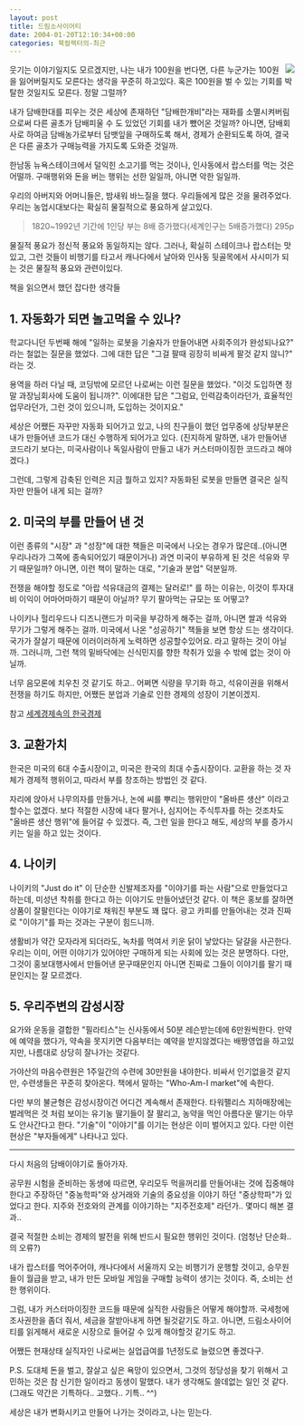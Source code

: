 ```yaml
---
layout: post
title: 드림소사이어티
date: 2004-01-20T12:10:34+00:00
categories: 북컬렉터의-최근
---
```

<a href="http://www.bandibook.com/search/subject_view.php?code=1614621" target="bb"><img src="http://www.bandibook.com/largeimage/1614621.jpg" align="right" border="0" /></a>웃기는 이야기일지도 모르겠지만, 나는 내가 100원을 번다면, 다른 누군가는 100원을 잃어버릴지도 모른다는 생각을 꾸준히 하고있다. 혹은 100원을 벌 수 있는 기회를 박탈한 것일지도 모른다. 정말 그럴까?

내가 담배한대를 피우는 것은 세상에 존재하던 "담배한개비"라는 재화를 소멸시켜버림으로써 다른 골초가 담배피울 수 도 있었던 기회를 내가 뺐어온 것일까? 아니면, 담배회사로 하여금 담배농가로부터 담뱃잎을 구매하도록 해서, 경제가 순환되도록 하여, 결국은 다른 골초가 구매능력을 가지도록 도와준 것일까.

한남동 뉴욕스테이크에서 덜익힌 소고기를 먹는 것이나, 인사동에서 랍스터를 먹는 것은 어떨까. 구매행위와 돈을 버는 행위는 선한 일일까, 아니면 악한 일일까.

우리의 아버지와 어머니들은, 밤새워 바느질을 했다. 우리들에게 많은 것을 물려주었다. 우리는 농업시대보다는 확실히 물질적으로 풍요하게 살고있다.

<blockquote>1820~1992년 기간에 1인당 부는 8배 증가했다(세계인구는 5배증가했다) 295p</blockquote>

물질적 풍요가 정신적 풍요와 동일하지는 않다. 그러나, 확실히 스테이크나 랍스터는 맛있고, 그런 것들이 비행기를 타고서 캐나다에서 날아와 인사동 뒷골목에서 사시미가 되는 것은 물질적 풍요와 관련이있다.

책을 읽으면서 했던 잡다한 생각들

<h2>1. 자동화가 되면 놀고먹을 수 있나?</h2>

학교다니던 두번째 해에 "일하는 로봇을 기술자가 만들어내면 사회주의가 완성되나요?" 라는 철없는 질문을 했었다. 그에 대한 답은 "그걸 팔때 굉장히 비싸게 팔것 같지 않니?" 라는 것.

용역을 하러 다닐 때, 코딩밖에 모르던 나로써는 이런 질문을 했었다. "이것 도입하면 정말 과장님회사에 도움이 됩니까?". 이에대한 답은 "그럼요, 인력감축이라던가, 효율적인 업무라던가, 그런 것이 있으니까, 도입하는 것이지요."

세상은 어쨌든 자꾸만 자동화 되어가고 있고, 나의 친구들이 했던 업무중에 상당부분은 내가 만들어낸 코드가 대신 수행하게 되어가고 있다. (진지하게 말하면, 내가 만들어낸 코드라기 보다는, 미국사람이나 독일사람이 만들고 내가 커스터마이징한 코드라고 해야겠다.)

그런데, 그렇게 감축된 인력은 지금 뭘하고 있지? 자동화된 로봇을 만들면 결국은 실직자만 만들어 내게 되는 걸까?

<h2>2. 미국의 부를 만들어 낸 것</h2>

이런 종류의 "시장" 과 "성장"에 대한 책들은 미국에서 나오는 경우가 많은데..(아니면 우리나라가 그쪽에 종속되어있기 때문이거나) 과연 미국이 부유하게 된 것은 석유와 무기 때문일까? 아니면, 이런 책이 말하는 대로, "기술과 분업" 덕분일까.

전쟁을 해야할 정도로 "아랍 석유대금의 결제는 달러로!" 를 하는 이유는, 이것이 투자대비 이익이 어마어마하기 때문이 아닐까? 무기 팔아먹는 규모는 또 어떻고?

나이키나 헐리우드나 디즈니랜드가 미국을 부강하게 해주는 걸까, 아니면 쌀과 석유와 무기가 그렇게 해주는 걸까. 미국에서 나온 "성공하기" 책들을 보면 항상 드는 생각이다. 국가가 잘살기 때문에 이러이러하게 노력하면 성공할수있어요. 라고 말하는 것이 아닐까. 그러니까, 그런 책의 밑바닥에는 신식민지를 향한 착취가 있을 수 밖에 없는 것이 아닐까.

너무 음모론에 치우친 것 같기도 하고.. 어쩌면 식량을 무기화 하고, 석유이권을 위해서 전쟁을 하기도 하지만, 어쨌든 분업과 기술로 인한 경제의 성장이 기본이겠지.

참고 <a href="http://www.seelotus.com/gojeon/bi-munhak/reading/book/leehan.htm" target="bb">세계경제속의 한국경제</a>

<h2>3. 교환가치</h2>

한국은 미국의 6대 수출시장이고, 미국은 한국의 최대 수출시장이다. 교환을 하는 것 자체가 경제적 행위이고, 따라서 부를 창조하는 방법인 것 같다.

자리에 앉아서 나무의자를 만들거나, 논에 씨를 뿌리는 행위만이 "올바른 생산" 이라고 할수는 없겠다. 보다 적절한 시장에 내다 팔거나, 심지어는 주식투자를 하는 것조차도 "올바른 생산 행위"에 들어갈 수 있겠다. 즉, 그런 일을 한다고 해도, 세상의 부를 증가시키는 일을 하고 있는 것이다.

<h2>4. 나이키</h2>

나이키의 "Just do it" 이 단순한 신발제조자를 "이야기를 파는 사람"으로 만들었다고 하는데, 미성년 착취를 한다고 하는 이야기도 만들어냈던것 같다. 이 책은 홍보를 잘하면 상품이 잘팔린다는 이야기로 채워진 부분도 꽤 많다. 광고 카피를 만들어내는 것과 진짜로 "이야기"를 파는 것과는 구분이 힘드니까.

생활비가 약간 모자라게 되더라도, 녹차를 먹여서 키운 닭이 낳았다는 달걀을 사곤한다. 우리는 이미, 어떤 이야기가 있어야만 구매하게 되는 사회에 있는 것은 분명하다. 다만, 그것이 홍보대행사에서 만들어낸 문구때문인지 아니면 진짜로 그들이 이야기를 팔기 때문인지는 잘 모르겠다.

<h2>5. 우리주변의 감성시장</h2>

요가와 운동을 결합한 "필라티스"는 신사동에서 50분 레슨받는데에 6만원씩한다. 만약에 예약을 했다가, 약속을 못지키면 다음부터는 예약을 받지않겠다는 배짱영업을 하고있지만, 나름대로 상당히 잘나가는 것같다.

가야산의 마음수련원은 1주일간의 수련에 30만원을 내야한다. 비싸서 인기없을것 같지만, 수련생들은 꾸준히 찾아온다. 책에서 말하는 "Who-Am-I market"에 속한다.

다만 부의 불균형은 감성시장이건 어디건 계속해서 존재한다. 타워팰리스 지하매장에는 벌레먹은 것 처럼 보이는 유기농 딸기들이 잘 팔리고, 농약을 먹인 아름다운 딸기는 아무도 안사간다고 한다. "기술"이 "이야기"를 이기는 현상은 이미 벌어지고 있다. 다만 이런 현상은 "부자들에게" 나타나고 있다.

<hr />

다시 처음의 담배이야기로 돌아가자.

공무원 시험을 준비하는 동생에 따르면, 우리모두 먹을꺼리를 만들어내는 것에 집중해야 한다고 주장하던 "중농학파"와 상거래와 기술의 중요성을 이야기 하던 "중상학파"가 있었다고 한다. 지주와 전호와의 관계를 이야기하는 "지주전호제" 라던가.. 몇마디 해본 결과..

결국 적절한 소비는 경제의 발전을 위해 반드시 필요한 행위인 것이다. (엄청난 단순화..의 오류?)

내가 랍스터를 먹어주어야, 캐나다에서 서울까지 오는 비행기가 운행할 것이고, 승무원들이 월급을 받고, 내가 만든 모바일 게임을 구매할 능력이 생기는 것이다. 즉, 소비는 선한 행위이다.

그럼, 내가 커스터마이징한 코드들 때문에 실직한 사람들은 어떻게 해야할까. 국세청에 조사권한을 좀더 줘서, 세금을 잘받아내게 하면 될것같기도 하고. 아니면, 드림소사이어티를 읽게해서 새로운 시장으로 들어갈 수 있게 해야할것 같기도 하고.

어쨌든 현재상태 실직자인 나로써는 실업급여를 1년정도로 늘렸으면 좋겠다구.

P.S. 도대체 돈을 벌고, 잘살고 싶은 욕망이 있으면서, 그것의 정당성을 찾기 위해서 고민하는 것은 참 신기한 일이라고 동생이 말했다. 내가 생각해도 쓸데없는 일인 것 같다. (그래도 약간은 기특하다.. 고했다.. 기특.. ^^)

세상은 내가 변화시키고 만들어 나가는 것이라고, 나는 믿는다.
